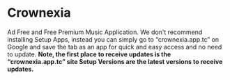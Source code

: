# Crownexia
Ad Free and Free Premium Music Application.
We don't recommend installing Setup Apps, instead you can simply go to “crownexia.app.tc” on Google and save the tab as an app for quick and easy access and no need to update.
**Note, the first place to receive updates is the “crownexia.app.tc” site Setup Versions are the latest versions to receive updates.**
